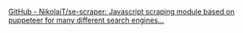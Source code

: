 
[GitHub - NikolaiT/se-scraper: Javascript scraping module based on puppeteer for many different search engines...](https://github.com/NikolaiT/se-scraper)
